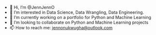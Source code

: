 - 👋 Hi, I’m @JennJennO
- 👀 I’m interested in Data Science, Data Wrangling, Data Engineering. 
- 🌱 I’m currently working on a portfolio for Python and Machine Learning
- 💞️ I’m looking to collaborate on Python and Machine Learning projects
- 📫 How to reach me: jennonukwugha@outlook.com

<!---
JennJennO/JennJennO is a ✨ special ✨ repository because its `README.md` (this file) appears on your GitHub profile.
You can click the Preview link to take a look at your changes.
--->
